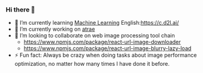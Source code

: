 ### Hi there 👋
- 🌱 I’m currently learning [Machine Learning](https://www.bilibili.com/video/BV13U4y1N7Uo) English:https://c.d2l.ai/
- 🔭 I’m currently working on [atrae](https://atrae.co.jp/)
- 👯 I’m looking to collaborate on web image processing tool chain
  -  https://www.npmjs.com/package/react-url-image-downloader
  -  https://www.npmjs.com/package/react-url-image-blurry-lazy-load
- ⚡ Fun fact: Always be crazy when doing tasks about image performance optimization, no matter how many times I have done it before.
<!-- - 😄 Pronouns: ... -->
